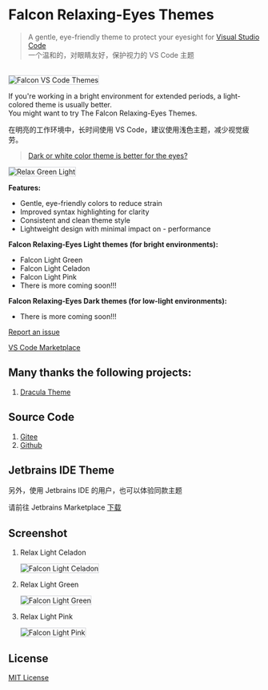 # Falcon Relaxing-Eyes Themes

> A gentle, eye-friendly theme to protect your eyesight for [Visual Studio Code](https://code.visualstudio.com/) <br/>
> 一个温和的，对眼睛友好，保护视力的 VS Code 主题

<br/>
<img src="https://gitee.com/panxiaoan/falcon-vscode-themes/raw/main/assets/light-celadon.jpg" alt="Falcon VS Code Themes" style="border: 1px solid #CED0D6;">

If you're working in a bright environment for extended periods, a light-colored theme is usually better.
<br/>
You might want to try The Falcon Relaxing-Eyes Themes.<br/>

在明亮的工作环境中，长时间使用 VS Code，建议使用浅色主题，减少视觉疲劳。<br/>

> <a href="https://ux.stackexchange.com/questions/53264/dark-or-white-color-theme-is-better-for-the-eyes">Dark or white color theme is better for the eyes?</a>
<img src="https://gitee.com/panxiaoan/falcon-vscode-themes/raw/main/assets/about.jpg" alt="Relax Green Light" style="border: 1px solid #CED0D6;">

**Features:**

- Gentle, eye-friendly colors to reduce strain
- Improved syntax highlighting for clarity
- Consistent and clean theme style
- Lightweight design with minimal impact on - performance

**Falcon Relaxing-Eyes Light themes (for bright environments):**

- Falcon Light Green
- Falcon Light Celadon
- Falcon Light Pink
- There is more coming soon!!!

**Falcon Relaxing-Eyes Dark themes (for low-light environments):**

- There is more coming soon!!!

<a href="https://github.com/panxiaoan/falcon-vscode-themes/issues">Report an issue</a>

[VS Code Marketplace](https://marketplace.visualstudio.com/VSCode)

## Many thanks the following projects:

1. [Dracula Theme](https://draculatheme.com/visual-studio-code)

## Source Code

1. [Gitee](https://gitee.com/panxiaoan/falcon-vscode-themes)
2. [Github](https://github.com/panxiaoan/falcon-vscode-themes)

## Jetbrains IDE Theme

另外，使用 Jetbrains IDE 的用户，也可以体验同款主题

请前往 Jetbrains Marketplace [下载](https://plugins.jetbrains.com/plugin/26026-falcon-relax-eyes-light-theme)

## Screenshot

1. Relax Light Celadon

    <img src="https://gitee.com/panxiaoan/falcon-vscode-themes/raw/main/assets/light-celadon.jpg" alt="Falcon Light Celadon" style="border: 1px solid #CED0D6;">

2. Relax Light Green

    <img src="https://gitee.com/panxiaoan/falcon-vscode-themes/raw/main/assets/light-green.jpg" alt="Falcon Light Green" style="border: 1px solid #CED0D6;">

3. Relax Light Pink

    <img src="https://gitee.com/panxiaoan/falcon-vscode-themes/raw/main/assets/light-pink.jpg" alt="Falcon Light Pink" style="border: 1px solid #CED0D6;">

## License

[MIT License](./LICENSE.txt)